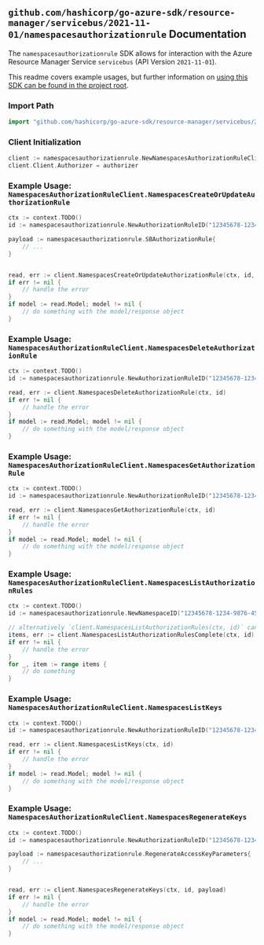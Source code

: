 
## `github.com/hashicorp/go-azure-sdk/resource-manager/servicebus/2021-11-01/namespacesauthorizationrule` Documentation

The `namespacesauthorizationrule` SDK allows for interaction with the Azure Resource Manager Service `servicebus` (API Version `2021-11-01`).

This readme covers example usages, but further information on [using this SDK can be found in the project root](https://github.com/hashicorp/go-azure-sdk/tree/main/docs).

### Import Path

```go
import "github.com/hashicorp/go-azure-sdk/resource-manager/servicebus/2021-11-01/namespacesauthorizationrule"
```


### Client Initialization

```go
client := namespacesauthorizationrule.NewNamespacesAuthorizationRuleClientWithBaseURI("https://management.azure.com")
client.Client.Authorizer = authorizer
```


### Example Usage: `NamespacesAuthorizationRuleClient.NamespacesCreateOrUpdateAuthorizationRule`

```go
ctx := context.TODO()
id := namespacesauthorizationrule.NewAuthorizationRuleID("12345678-1234-9876-4563-123456789012", "example-resource-group", "namespaceValue", "authorizationRuleValue")

payload := namespacesauthorizationrule.SBAuthorizationRule{
	// ...
}


read, err := client.NamespacesCreateOrUpdateAuthorizationRule(ctx, id, payload)
if err != nil {
	// handle the error
}
if model := read.Model; model != nil {
	// do something with the model/response object
}
```


### Example Usage: `NamespacesAuthorizationRuleClient.NamespacesDeleteAuthorizationRule`

```go
ctx := context.TODO()
id := namespacesauthorizationrule.NewAuthorizationRuleID("12345678-1234-9876-4563-123456789012", "example-resource-group", "namespaceValue", "authorizationRuleValue")

read, err := client.NamespacesDeleteAuthorizationRule(ctx, id)
if err != nil {
	// handle the error
}
if model := read.Model; model != nil {
	// do something with the model/response object
}
```


### Example Usage: `NamespacesAuthorizationRuleClient.NamespacesGetAuthorizationRule`

```go
ctx := context.TODO()
id := namespacesauthorizationrule.NewAuthorizationRuleID("12345678-1234-9876-4563-123456789012", "example-resource-group", "namespaceValue", "authorizationRuleValue")

read, err := client.NamespacesGetAuthorizationRule(ctx, id)
if err != nil {
	// handle the error
}
if model := read.Model; model != nil {
	// do something with the model/response object
}
```


### Example Usage: `NamespacesAuthorizationRuleClient.NamespacesListAuthorizationRules`

```go
ctx := context.TODO()
id := namespacesauthorizationrule.NewNamespaceID("12345678-1234-9876-4563-123456789012", "example-resource-group", "namespaceValue")

// alternatively `client.NamespacesListAuthorizationRules(ctx, id)` can be used to do batched pagination
items, err := client.NamespacesListAuthorizationRulesComplete(ctx, id)
if err != nil {
	// handle the error
}
for _, item := range items {
	// do something
}
```


### Example Usage: `NamespacesAuthorizationRuleClient.NamespacesListKeys`

```go
ctx := context.TODO()
id := namespacesauthorizationrule.NewAuthorizationRuleID("12345678-1234-9876-4563-123456789012", "example-resource-group", "namespaceValue", "authorizationRuleValue")

read, err := client.NamespacesListKeys(ctx, id)
if err != nil {
	// handle the error
}
if model := read.Model; model != nil {
	// do something with the model/response object
}
```


### Example Usage: `NamespacesAuthorizationRuleClient.NamespacesRegenerateKeys`

```go
ctx := context.TODO()
id := namespacesauthorizationrule.NewAuthorizationRuleID("12345678-1234-9876-4563-123456789012", "example-resource-group", "namespaceValue", "authorizationRuleValue")

payload := namespacesauthorizationrule.RegenerateAccessKeyParameters{
	// ...
}


read, err := client.NamespacesRegenerateKeys(ctx, id, payload)
if err != nil {
	// handle the error
}
if model := read.Model; model != nil {
	// do something with the model/response object
}
```
